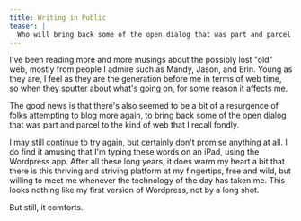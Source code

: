 ```yaml
---
title: Writing in Public
teaser: |
  Who will bring back some of the open dialog that was part and parcel to the kind of web that I recall fondly?
---
```


I've been reading more and more musings about the possibly lost "old" web, mostly from people I admire such as Mandy, Jason, and Erin. Young as they are, I feel as they are the generation before me in terms of web time, so when they sputter about what's going on, for some reason it affects me.

The good news is that there's also seemed to be a bit of a resurgence of folks attempting to blog more again, to bring back some of the open dialog that was part and parcel to the kind of web that I recall fondly.

I may still continue to try again, but certainly don't promise anything at all. I do find it amusing that I'm typing these words on an iPad, using the Wordpress app. After all these long years, it does warm my heart a bit that there is this thriving and striving platform at my fingertips, free and wild, but willing to meet me whenever the technology of the day has taken me. This looks nothing like my first version of Wordpress, not by a long shot.

But still, it comforts.
